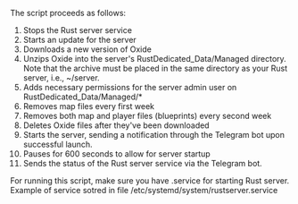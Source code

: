 The script proceeds as follows:

1. Stops the Rust server service
2. Starts an update for the server
3. Downloads a new version of Oxide
4. Unzips Oxide into the server's RustDedicated_Data/Managed directory. Note that the archive must be placed in the same directory as your Rust server, i.e., ~/server.
5. Adds necessary permissions for the server admin user on RustDedicated_Data/Managed/*
6. Removes map files every first week
7. Removes both map and player files (blueprints) every second week
8. Deletes Oxide files after they've been downloaded
9. Starts the server, sending a notification through the Telegram bot upon successful launch.
10. Pauses for 600 seconds to allow for server startup
11. Sends the status of the Rust server service via the Telegram bot.

For running this script, make sure you have .service for starting Rust server. Example of service sotred in file /etc/systemd/system/rustserver.service
